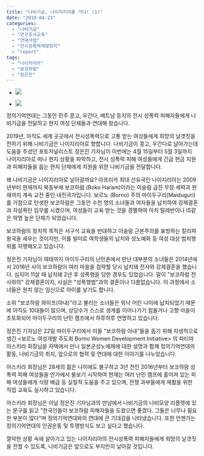 ```yaml
---
title: "나비기금, 나이지리아를 가다! (1)"
date: "2019-04-23"
categories: 
  - "나비기금"
  - "연구조사교육"
  - "연대사업"
  - "전시성폭력재발방지"
  - "report"
tags: 
  - "나이지리아"
  - "보코하람"
  - "정은진"
---
```


- ![](http://womenandwar.net/kr/wp-content/uploads/2019/04/BWDI-나비기금-1.jpg)
    
- ![](http://womenandwar.net/kr/wp-content/uploads/2019/04/BWDI-파티마-나비기금.jpg)
    

정의기억연대는 그동안 민주 콩고, 우간다, 베트남 등지의 전시 성폭력 피해자들에게 나비기금을 전달하고 현지 여성 단체들과 연대해 왔습니다.

2019년, 아직도 세계 곳곳에서 전시성폭력으로 고통 받는 여성들에게 희망의 날갯짓을 전하기 위해 나비기금은 나이지리아로 향합니다. 나비기금이 콩고, 우간다로 날아가는데 도움을 주셨던 포토저널리스트 정은진 기자님이 이번에는 4월 15일부터 5월 3일까지 나이지리아로 떠나 현지 상황을 파악하고, 전시 성폭력 피해 여성들에게 긴급 현금 지원과 피해자들을 돕는 현지 단체에게 지원을 위한 나비기금을 전달합니다.

왜 나비기금은 나이지리아로 날아갈까요? 아프리카 최대 산유국인 나이지리아는 2009년부터 현재까지 북동부에 보코하람 (Boko Haram)이라는 이슬람 급진 무장 세력과 현재까지 계속 교전 중인 내전국가입니다. 보르노 (Borno) 주의 마이두구리(Maiduguri)를 거점으로 탄생한 보코하람은 그동안 수천 명의 소녀들과 여자들을 납치하여 강제결혼과 자살폭탄 임무를 시켰으며, 여성들이 교육 받는 것을 경멸하여 마치 탈레반이나 IS같은 악명 높은 단체가 되었습니다.

보코하람의 정치적 목적은 서구식 교육을 반대하고 이슬람 근본주의를 표방하는 칼리파 왕국을 세우는 것이지만, 이를 빌미로 여학생들의 납치와 성노예화 등 여성 대상 범죄행위를 자행해오고 있습니다.

정은진 기자님이 여태까지 마이두구리의 난민촌에서 만난 대부분의 소녀들은 2014년에서 2016년 사이 보코하람이 여러 마을을 침략할 당시 납치돼 전사와 강제결혼을 했습니다. 심지어 11살 때 납치돼 2년 후 성폭행을 당한 경우도 있었습니다. 말이 "보코하람 전사와의" 강제결혼이지, 사실은 "성폭행범"과의 결혼이나 다름없습니다. 이 과정에서 소녀들은 원치 않는 임신으로 아이를 낳기도 합니다.

소위 "보코하람 와이프(아내)"라고 불리는 소녀들은 워낙 어린 나이에 납치되었기 때문에 아직도 10대들이 많으며, 상당수가 스스로 생계를 이어나가기 힘들거나 고향 마을이 초토화되어 마이두구리의 난민 캠프에서 하루하루 연명하고 있습니다.

정은진 기자님은 22일 마이두구리에서 이들 "보코하람 아내"들을 돕기 위해 자생적으로 생긴 <보르노 여성개발 주도회 Borno Women Development Initiative> 의 파티마 아스키라 회장님을 자택에서 만나 일본군성노예제에 대한 설명과 함께 정의기억연대의 활동, 나비기금의 취지, 앞으로의 협력 및 연대에 대한 이야기를 나누었습니다.

아스키라 회장님은 28세의 젊은 나이에도 불구하고 3년 전인 2016년부터 보코하람 성폭력 피해 여성들을 안가에서 돌보기 시작하여 현재는 여러 난민 캠프에 흩어져 있는 피해 여성들에게 식량 배급 등 실질적 도움을 주고 있으며, 전쟁 과부들에게 재활을 위한 직업 교육도 실시하고 있습니다.

아스키라 회장님은 이날 정은진 기자님과의 만남에서 나비기금의 나비모양 리플렛에 있는 문구를 읽고 "한국인들이 보코하람 피해자들을 도왔으면 좋겠다. 그들은 너무나 필요한 부분이 많다"며 정의기억연대와의 연대에 큰 기대감을 나타냈습니다. 또한 언젠가는 정의기억연대의 인권운동 및 투쟁방식도 보고 싶다고 했습니다.

열악한 상황 속에 살아가고 있는 나이지리아의 전시성폭력 피해자들에게 희망의 날갯짓을 전할 수 있도록, 나비기금은 앞으로도 부지런히 날아갈 것입니다.
